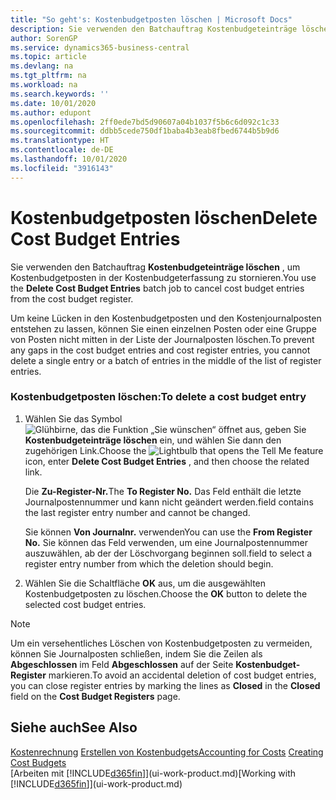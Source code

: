 ```yaml
---
title: "So geht's: Kostenbudgetposten löschen | Microsoft Docs"
description: Sie verwenden den Batchauftrag Kostenbudgeteinträge löschen , um Kostenbudgetposten in der Kostenbudgeterfassung zu stornieren.
author: SorenGP
ms.service: dynamics365-business-central
ms.topic: article
ms.devlang: na
ms.tgt_pltfrm: na
ms.workload: na
ms.search.keywords: ''
ms.date: 10/01/2020
ms.author: edupont
ms.openlocfilehash: 2ff0ede7bd5d90607a04b1037f5b6c6d092c1c33
ms.sourcegitcommit: ddbb5cede750df1baba4b3eab8fbed6744b5b9d6
ms.translationtype: HT
ms.contentlocale: de-DE
ms.lasthandoff: 10/01/2020
ms.locfileid: "3916143"
---
```

# <a name="delete-cost-budget-entries"></a><span data-ttu-id="5c1e6-103">Kostenbudgetposten löschen</span><span class="sxs-lookup"><span data-stu-id="5c1e6-103">Delete Cost Budget Entries</span></span>
<span data-ttu-id="5c1e6-104">Sie verwenden den Batchauftrag **Kostenbudgeteinträge löschen** , um Kostenbudgetposten in der Kostenbudgeterfassung zu stornieren.</span><span class="sxs-lookup"><span data-stu-id="5c1e6-104">You use the **Delete Cost Budget Entries** batch job to cancel cost budget entries from the cost budget register.</span></span>  

<span data-ttu-id="5c1e6-105">Um keine Lücken in den Kostenbudgetposten und den Kostenjournalposten entstehen zu lassen, können Sie einen einzelnen Posten oder eine Gruppe von Posten nicht mitten in der Liste der Journalposten löschen.</span><span class="sxs-lookup"><span data-stu-id="5c1e6-105">To prevent any gaps in the cost budget entries and cost register entries, you cannot delete a single entry or a batch of entries in the middle of the list of register entries.</span></span>  

### <a name="to-delete-a-cost-budget-entry"></a><span data-ttu-id="5c1e6-106">Kostenbudgetposten löschen:</span><span class="sxs-lookup"><span data-stu-id="5c1e6-106">To delete a cost budget entry</span></span>  

1.  <span data-ttu-id="5c1e6-107">Wählen Sie das Symbol ![Glühbirne, das die Funktion „Sie wünschen“ öffnet](media/ui-search/search_small.png "Was möchten Sie tun?") aus, geben Sie **Kostenbudgeteinträge löschen** ein, und wählen Sie dann den zugehörigen Link.</span><span class="sxs-lookup"><span data-stu-id="5c1e6-107">Choose the ![Lightbulb that opens the Tell Me feature](media/ui-search/search_small.png "Tell me what you want to do") icon, enter **Delete Cost Budget Entries** , and then choose the related link.</span></span>  

    <span data-ttu-id="5c1e6-108">Die **Zu-Register-Nr.**</span><span class="sxs-lookup"><span data-stu-id="5c1e6-108">The **To Register No.**</span></span> <span data-ttu-id="5c1e6-109">Das Feld enthält die letzte Journalpostennummer und kann nicht geändert werden.</span><span class="sxs-lookup"><span data-stu-id="5c1e6-109">field contains the last register entry number and cannot be changed.</span></span>  

    <span data-ttu-id="5c1e6-110">Sie können **Von Journalnr.** verwenden</span><span class="sxs-lookup"><span data-stu-id="5c1e6-110">You can use the **From Register No.**</span></span> <span data-ttu-id="5c1e6-111">Sie können das Feld verwenden, um eine Journalpostennummer auszuwählen, ab der der Löschvorgang beginnen soll.</span><span class="sxs-lookup"><span data-stu-id="5c1e6-111">field to select a register entry number from which the deletion should begin.</span></span>  
2.  <span data-ttu-id="5c1e6-112">Wählen Sie die Schaltfläche **OK** aus, um die ausgewählten Kostenbudgetposten zu löschen.</span><span class="sxs-lookup"><span data-stu-id="5c1e6-112">Choose the **OK** button to delete the selected cost budget entries.</span></span>  

> [!NOTE]  
>  <span data-ttu-id="5c1e6-113">Um ein versehentliches Löschen von Kostenbudgetposten zu vermeiden, können Sie Journalposten schließen, indem Sie die Zeilen als **Abgeschlossen** im Feld **Abgeschlossen** auf der Seite **Kostenbudget-Register** markieren.</span><span class="sxs-lookup"><span data-stu-id="5c1e6-113">To avoid an accidental deletion of cost budget entries, you can close register entries by marking the lines as **Closed** in the **Closed** field on the **Cost Budget Registers** page.</span></span>  

## <a name="see-also"></a><span data-ttu-id="5c1e6-114">Siehe auch</span><span class="sxs-lookup"><span data-stu-id="5c1e6-114">See Also</span></span>  
<span data-ttu-id="5c1e6-115">[Kostenrechnung](finance-manage-cost-accounting.md)
[Erstellen von Kostenbudgets](finance-create-cost-budgets.md)</span><span class="sxs-lookup"><span data-stu-id="5c1e6-115">[Accounting for Costs](finance-manage-cost-accounting.md)
[Creating Cost Budgets](finance-create-cost-budgets.md)</span></span>  
<span data-ttu-id="5c1e6-116">[Arbeiten mit [!INCLUDE[d365fin](includes/d365fin_md.md)]](ui-work-product.md)</span><span class="sxs-lookup"><span data-stu-id="5c1e6-116">[Working with [!INCLUDE[d365fin](includes/d365fin_md.md)]](ui-work-product.md)</span></span>
